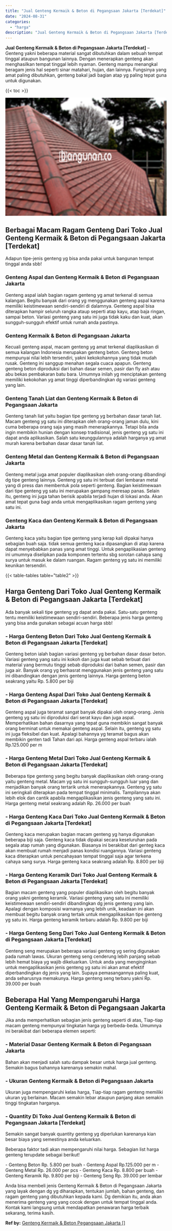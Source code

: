 ```yaml
---
title: "Jual Genteng Kermaik & Beton di Pegangsaan Jakarta [Terdekat]"
date: "2024-08-31"
categories: 
  - "harga"
description: "Jual Genteng Kermaik & Beton di Pegangsaan Jakarta [Terdekat]. Anda bisa membeli jenis Genteng Kermaik & Beton di Pegangsaan Jakarta yang layak dengan dg yg..."
---
```


**Jual Genteng Kermaik & Beton di Pegangsaan Jakarta \[Terdekat\]** – Genteng yakni beberapa material sangat dibutuhkan dalam sebuah tempat tinggal ataupun bangunan lainnya. Dengan menerapkan genteng akan menghasilkan tempat tinggal lebih nyaman. Genteng mampu menangkal beragam jenis hal seperti sinar matahari, hujan, dan lainnya. Fungsinya yang amat paling dibutuhkan, genteng bakal jadi bagian atap yg paling tepat guna untuk digunakan.

{{< toc >}}

![Jual Genteng Kermaik & Beton di Pegangsaan Jakarta [Terdekat]](/images/genteng-minimalis-murah05.png)

## Berbagai Macam Ragam Genteng Dari Toko Jual Genteng Kermaik & Beton di Pegangsaan Jakarta \[Terdekat\]

Adapun tipe-jenis genteng yg bisa anda pakai untuk bangunan tempat tinggal anda sbb!

### Genteng Aspal dan Genteng Kermaik & Beton di Pegangsaan Jakarta

Genteng aspal ialah bagian ragam genteng yg amat terkenal di semua kalangan. Begitu banyak dari orang yg menggunakan genteng aspal karena memiliki keistimewaan sendiri-sendiri di dalamnya. Genteng aspal bisa diterapkan hampir seluruh rangka ataup seperti atap kayu, atap baja ringan, sampai beton. Variasi genteng yang satu ini juga tidak kaku dan kuat, akan sungguh-sungguh efektif untuk rumah anda pastinya.

### Genteng Kermaik & Beton di Pegangsaan Jakarta

Kecuali genteng aspal, macam genteng yg amat terkenal diaplikasikan di semua kalangan Indonesia merupakan genteng beton. Genteng beton mempunyai nilai lebih tersendiri, yakni kekokohannya yang tidak mudah rusak. Genteng ini sanggup menahan segala cuaca apapun. Genteng genteng beton diproduksi dari bahan dasar semen, pasir dan fly ash atau abu bekas pembakaran batu bara. Umumnya inilah yg menciptakan genteng memiliki kekokohan yg amat tinggi diperbandingkan dg variasi genteng yang lain.

### Genteng Tanah Liat dan Genteng Kermaik & Beton di Pegangsaan Jakarta

Genteng tanah liat yaitu bagian tipe genteng yg berbahan dasar tanah liat. Macam genteng yg satu ini diterapkan oleh orang-orang jaman dulu, kini cuma beberapa orang saja yang masih menerapkannya. Tetapi bila anda ingin membikin hunian dengan konsep tradisional, jenis genteng yg satu ini dapat anda aplikasikan. Salah satu keunggulannya adalah harganya yg amat murah karena berbahan dasar dasar tanah liat.

### Genteng Metal dan Genteng Kermaik & Beton di Pegangsaan Jakarta

Genteng metal juga amat populer diaplikasikan oleh orang-orang dibandingi dg tipe genteng lainnya. Genteng yg satu ini terbuat dari lembaran metal yang di press dan membentuk pola seperti genteng. Bagian keistimewaan dari tipe genteng yg satu ini merupakan gampang meresap panas. Selain itu, genteng ini juga tahan berisik apabila terjadi hujan di lokasi anda. Akan amat tepat guna bagi anda untuk mengaplikasikan ragam genteng yang satu ini.

### Genteng Kaca dan Genteng Kermaik & Beton di Pegangsaan Jakarta

Genteng kaca yaitu bagian tipe genteng yang kerap kali dipakai hanya sebagian buah saja. tidak semua genteng kaca dipasangkan di atap karena dapat menyebabkan panas yang amat tinggi. Untuk pengaplikasian genteng ini umumnya diselipkan pada komponen tertentu sbg sorotan cahaya sang surya untuk masuk ke dalam ruangan. Ragam genteng yg satu ini memiliki keunikan tersendiri.

{{< table-tables table="table2" >}}

## Harga Genteng Dari Toko Jual Genteng Kermaik & Beton di Pegangsaan Jakarta \[Terdekat\]

Ada banyak sekali tipe genteng yg dapat anda pakai. Satu-satu genteng tentu memiliki keistimewaan sendiri-sendiri. Beberapa jenis harga genteng yang bisa anda gunakan sebagai acuan harga sbb!

### \- Harga Genteng Beton Dari Toko Jual Genteng Kermaik & Beton di Pegangsaan Jakarta \[Terdekat\]

Genteng beton ialah bagian variasi genteng yg berbahan dasar dasar beton. Variasi genteng yang satu ini kokoh dan juga kuat sebab terbuat dari material yang bermutu tinggi sebab diproduksi dari bahan semen, pasir dan juga air. Banyak orang yg berhasrat menggunakan jenis genteng yang satu ini dibandingkan dengan jenis genteng lainnya. Harga genteng beton seakrang yaitu Rp. 5.800 per biji

### \- Harga Genteng Aspal Dari Toko Jual Genteng Kermaik & Beton di Pegangsaan Jakarta \[Terdekat\]

Genteng aspal juga teramat sangat banyak dipakai oleh orang-orang. Jenis genteng yg satu ini diproduksi dari serat kayu dan juga aspal. Memperhatikan bahan dasarnya yang tepat guna membikin sangat banyak orang berminat untuk memakai genteng aspal. Selain itu, genteng yg satu ini juga fleksibel dan kuat. Apalagi bahannya yg teramat bagus akan membikin genten tadi Tahan dari api. Harga genteng aspal terbaru ialah Rp.125.000 per m

### \- Harga Genteng Metal Dari Toko Jual Genteng Kermaik & Beton di Pegangsaan Jakarta \[Terdekat\]

Beberapa tipe genteng yang begitu banyak diaplikasikan oleh orang-orang yaitu genteng metal. Macam yg satu ini sungguh-sungguh luar yang dan menjadikan banyak orang tertarik untuk menerapkannya. Genteng yg satu ini seringkali diterapkan pada tempat tinggal minimalis. Tampilannya akan lebih elok dan cantik apabila mengaplikasikan jenis genteng yang satu ini. Harga genteng metal seakrang adalah Rp. 26.000 per buah

### \- Harga Genteng Kaca Dari Toko Jual Genteng Kermaik & Beton di Pegangsaan Jakarta \[Terdekat\]

Genteng kaca merupakan bagian macam genteng yg hanya digunakan beberapa biji saja. Genteng kaca tidak dipakai secara keseluruhan pada segala atap rumah yang digunakan. Biasanya ini berakibat dari genteg kaca akan membuat rumah menjadi panas kondisi ruangannya. Variasi genteng kaca diterapkan untuk pencahayaan tempat tinggal saja agar terkena cahaya sang surya. Harga genteng kaca seakrang adalah Rp. 8.800 per biji

### \- Harga Genteng Keramik Dari Toko Jual Genteng Kermaik & Beton di Pegangsaan Jakarta \[Terdekat\]

Bagian macam genteng yang populer diaplikasikan oleh begitu banyak orang yakni genteng keramik. Variasi genteng yang satu ini memiliki keistimewaan sendiri-sendiri dibandingkan dg jenis genteng yang lain. Apalagi dengan komposisi warnanya yang lebih unik, keadaan ini akan membuat begitu banyak orang tertaik untuk mengaplikasikan tipe genteng yg satu ini. Harga genteng keramik terbaru adalah Rp. 9.800 per biji

### \- Harga Genteng Seng Dari Toko Jual Genteng Kermaik & Beton di Pegangsaan Jakarta \[Terdekat\]

Genteng seng merupakan beberapa variasi genteng yg sering digunakan pada rumah lawas. Ukuran genteng seng cenderung lebih panjang sebab lebih hemat biaya yg wajib dikeluarkan. Untuk anda yang menginginkan untuk mengaplikasikan jenis genteng yg satu ini akan amat efektif diperbandingkan dg jenis yang lain. Supaya pemasangannya paling kuat, anda seharusnya memakunya. Harga genteng seng terbaru yakni Rp. 39.000 per buah

## Beberapa Hal Yang Mempengaruhi Harga Genteng Kermaik & Beton di Pegangsaan Jakarta

Jika anda memperhatikan sebagian jenis genteng seperti di atas, Tiap-tiap macam genteng mempunyai tingkatan harga yg berbeda-beda. Umumnya ini berakibat dari beberapa elemen seperti:

### \- Material Dasar Genteng Kermaik & Beton di Pegangsaan Jakarta

Bahan akan menjadi salah satu dampak besar untuk harga jual genteng. Semakin bagus bahannya karenanya semakin mahal.

### \- Ukuran Genteng Kermaik & Beton di Pegangsaan Jakarta

Ukuran juga mempengaruhi kelas harga, Tiap-tiap ragam genteng memiliki ukuran yg berlainan. Macam semakin lebar ataupun panjang akan semakin tinggi tingkatan harganya.

### \- Quantity Di Toko Jual Genteng Kermaik & Beton di Pegangsaan Jakarta \[Terdekat\]

Semakin sangat banyak quantity genteng yg diperlukan karenanya kian besar biaya yang semestinya anda keluarkan.

Beberapa faktor tadi akan mempengaruhi nilai harga. Sebagian list harga genteng terupdate sebagai berikut!

\- Genteng Beton Rp. 5.800 per buah - Genteng Aspal Rp.125.000 per m - Genteng Metal Rp. 26.000 per pcs - Genteng Kaca Rp. 8.800 per buah - Genteng Keramik Rp. 9.800 per biji - Genteng Seng Rp. 39.000 per lembar

Anda bisa membeli jenis Genteng Kermaik & Beton di Pegangsaan Jakarta yang layak dengan dg yg diharapkan, tentukan jumlah, bahan genteng, dan ragam genteng yang dibutuhkan kepada kami. Dg demikian itu, anda akan menerima genteng yang yang cocok dengan untuk tempat tinggal anda. Kontak kami langsung untuk mendapatkan penawaran harga terbaik sekarang, terima kasih.

**Ref by:**  [Genteng Kermaik & Beton  Pegangsaan Jakarta []](https://id.wikipedia.org/wiki/Genteng)
